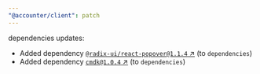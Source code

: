 ```yaml
---
"@accounter/client": patch
---
```

dependencies updates:
  - Added dependency [`@radix-ui/react-popover@1.1.4` ↗︎](https://www.npmjs.com/package/@radix-ui/react-popover/v/1.1.4) (to `dependencies`)
  - Added dependency [`cmdk@1.0.4` ↗︎](https://www.npmjs.com/package/cmdk/v/1.0.4) (to `dependencies`)
